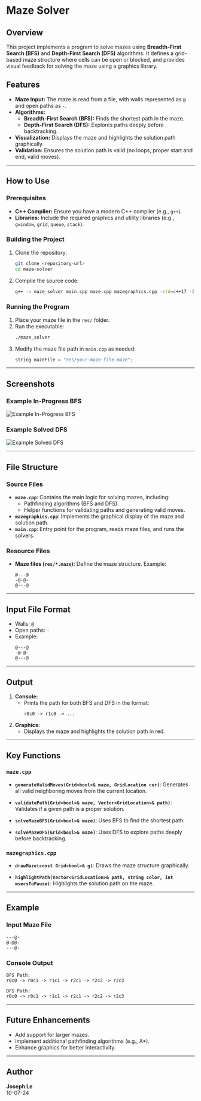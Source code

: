 # Maze Solver

## Overview

This project implements a program to solve mazes using **Breadth-First Search (BFS)** and **Depth-First Search (DFS)** algorithms. It defines a grid-based maze structure where cells can be open or blocked, and provides visual feedback for solving the maze using a graphics library.

## Features

- **Maze Input:** The maze is read from a file, with walls represented as `@` and open paths as `-`.
- **Algorithms:** 
  - **Breadth-First Search (BFS):** Finds the shortest path in the maze.
  - **Depth-First Search (DFS):** Explores paths deeply before backtracking.
- **Visualization:** Displays the maze and highlights the solution path graphically.
- **Validation:** Ensures the solution path is valid (no loops, proper start and end, valid moves).

---

## How to Use

### Prerequisites

- **C++ Compiler:** Ensure you have a modern C++ compiler (e.g., `g++`).
- **Libraries:** Include the required graphics and utility libraries (e.g., `gwindow`, `grid`, `queue`, `stack`).

### Building the Project

1. Clone the repository:
   ```bash
   git clone <repository-url>
   cd maze-solver
   ```
2. Compile the source code:
   ```bash
   g++ -o maze_solver main.cpp maze.cpp mazegraphics.cpp -std=c++17 -I<path-to-headers>
   ```

### Running the Program

1. Place your maze file in the `res/` folder.
2. Run the executable:
   ```bash
   ./maze_solver
   ```
3. Modify the maze file path in `main.cpp` as needed:
   ```cpp
   string mazeFile = "res/your-maze-file.maze";
   ```

---

## Screenshots
### Example In-Progress BFS
![Example In-Progress BFS](appScreenshots/inprogress_bfs.png)

### Example Solved DFS
![Example Solved DFS](appScreenshots/finished_dfs.png)

---

## File Structure

### Source Files
- **`maze.cpp`**: Contains the main logic for solving mazes, including:
  - Pathfinding algorithms (BFS and DFS).
  - Helper functions for validating paths and generating valid moves.
- **`mazegraphics.cpp`**: Implements the graphical display of the maze and solution path.
- **`main.cpp`**: Entry point for the program, reads maze files, and runs the solvers.

### Resource Files
- **Maze files (`res/*.maze`):** Define the maze structure. Example:
  ```
  @---@
  -@-@-
  @---@
  ```

---

## Input File Format

- Walls: `@`
- Open paths: `-`
- Example:
  ```
  @---@
  -@-@-
  @---@
  ```

---

## Output

1. **Console:**
   - Prints the path for both BFS and DFS in the format:
     ```
     r0c0 -> r1c0 -> ...
     ```
2. **Graphics:**
   - Displays the maze and highlights the solution path in red.

---

## Key Functions

### `maze.cpp`

- **`generateValidMoves(Grid<bool>& maze, GridLocation cur)`**:
  Generates all valid neighboring moves from the current location.

- **`validatePath(Grid<bool>& maze, Vector<GridLocation>& path)`**:
  Validates if a given path is a proper solution.

- **`solveMazeBFS(Grid<bool>& maze)`**:
  Uses BFS to find the shortest path.

- **`solveMazeDFS(Grid<bool>& maze)`**:
  Uses DFS to explore paths deeply before backtracking.

### `mazegraphics.cpp`

- **`drawMaze(const Grid<bool>& g)`**:
  Draws the maze structure graphically.

- **`highlightPath(Vector<GridLocation>& path, string color, int msecsToPause)`**:
  Highlights the solution path on the maze.

---

## Example

### Input Maze File

```
---@-
@-@@-
---@-
```

### Console Output

```
BFS Path:
r0c0 -> r0c1 -> r1c1 -> r2c1 -> r2c2 -> r2c3

DFS Path:
r0c0 -> r0c1 -> r1c1 -> r2c1 -> r2c2 -> r2c3
```

---

## Future Enhancements

- Add support for larger mazes.
- Implement additional pathfinding algorithms (e.g., A*).
- Enhance graphics for better interactivity.

---

## Author

**Joseph Le**  
10-07-24
